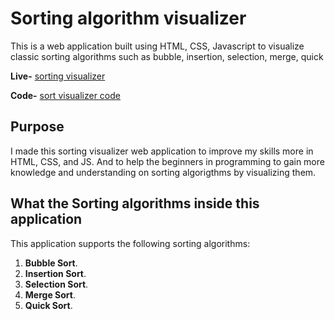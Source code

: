# Sorting algorithm visualizer

This is a web application built using HTML, CSS, Javascript to visualize classic sorting algorithms such as bubble, insertion, selection, merge, quick 

**Live-** [sorting visualizer](https://github.com/Satyam1721-dot/sorting-visualizer.git) 

**Code-** [sort visualizer code](https://github.com/Satyam1721-dot/sorting-visualizer.git)

## Purpose

I made this sorting visualizer web application to improve my skills more in
HTML, CSS, and JS. And to help the beginners in programming to gain more knowledge and understanding on sorting algorigthms by visualizing them.

## What the Sorting algorithms inside this application

This application supports the following sorting algorithms:

1. **Bubble Sort**.
2. **Insertion Sort**.
3. **Selection Sort**.
4. **Merge Sort**.
5. **Quick Sort**.
